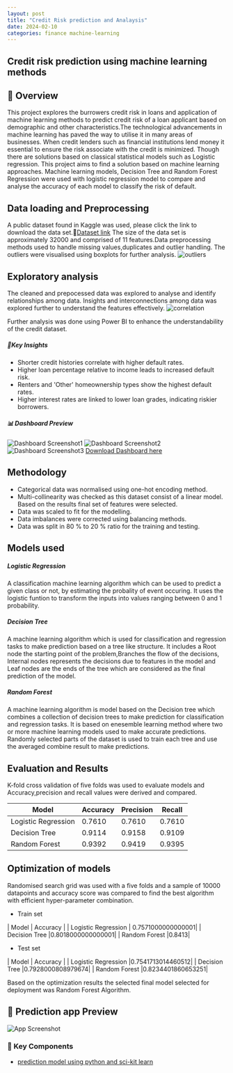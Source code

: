 ```yaml
---
layout: post
title: "Credit Risk prediction and Analaysis"
date: 2024-02-10
categories: finance machine-learning
---
```

## **Credit risk prediction using machine learning methods**

## 🚀 **Overview**

This project explores the burrowers credit risk in loans and application of machine learning methods to predict credit risk of a loan applicant based on demographic and other characteristics.The technological advancements in machine learning has paved the way to utilise it in many areas of businesses. When credit lenders such as financial institutions lend money it essential to ensure the risk associate with the credit is minimized. Though there are solutions based on classical statistical models such as Logistic regression. This project aims to find a solution based on machine learning approaches. Machine learning models, Decision Tree and Random Forest Regression were used with logistic regression model to compare and analyse the accuracy of each model to classify the risk of default.
## **Data loading and Preprocessing**

A public dataset found in Kaggle was used, please click the link to download the data set.📁[Dataset link](https://www.kaggle.com/datasets/laotse/credit-risk-dataset) The size of the data set is approximately 32000 and comprised of 11 features.Data preprocessing methods used to handle missing values,duplicates and outlier handling. The outliers were visualised using boxplots for further analysis.
![outliers](https://github.com/SachiD123/MyPortfolio.github.io/blob/main/Images/credit_outliers.png)

## **Exploratory analysis**

The cleaned and prepocessed data was explored to analyse and identify relationships among data. Insights and interconnections among data was explored further to understand the features effectively.
![correlation](https://github.com/SachiD123/MyPortfolio.github.io/blob/main/Images/credit_corr.png)

Further analysis was done using Power BI to enhance the understandability of the credit dataset.

##### 📌Key Insights
- Shorter credit histories correlate with higher default rates.
- Higher loan percentage relative to income leads to increased default risk.
- Renters and 'Other' homeownership types show the highest default rates.
- Higher interest rates are linked to lower loan grades, indicating riskier borrowers.

##### 📊 Dashboard Preview
![Dashboard Screenshot1](https://github.com/SachiD123/MyPortfolio.github.io/blob/main/Images/Loandefaultstrends.png)
![Dashboard Screenshot2](https://github.com/SachiD123/MyPortfolio.github.io/blob/main/Images/Burrowersriskpatterns.png)
![Dashboard Screenshot3](https://github.com/SachiD123/MyPortfolio.github.io/blob/main/Images/Loancharacteristics.png)
[Download Dashboard here](https://github.com/SachiD123/MyPortfolio.github.io/blob/main/Projects/CreditRiskAnalysisFinal.pbix)

## **Methodology**
- Categorical data was normalised using one-hot encoding method.
- Multi-collinearity was checked as this dataset consist of a linear model. Based on the results final set of features were selected.
- Data was scaled to fit for the modelling.
- Data imbalances were corrected using balancing methods.
- Data was split in 80 % to 20 % ratio for the training and testing.

## **Models used**
##### Logistic Regression

A classification machine learning algorithm which can be used to predict a given class or not, by estimating the probality of event occuring. It uses the logistic funtion to transform the inputs into values ranging between 0 and
1 probability.
##### Decision Tree

A machine learning algorithm which is used for classification and regression tasks to make prediction based on a tree like structure. It includes a Root node the starting point of the problem,Branches the flow of the decisions, Internal nodes represents the decisions due to features in the model and Leaf nodes are the ends of the tree which are considered
as the final prediction of the model.
##### Random Forest 

A machine learning algorithm is model based on the Decision tree which combines a collection of decision trees to make prediction for classification and regression tasks. It is based on enesemble learning method where two or more machine learning models used to make accurate predictions. Randomly selected parts of the dataset is used to train each tree and use the averaged combine result to make predictions.
 
## **Evaluation and Results**

K-fold cross validation of five folds was used to evaluate models and Accuracy,precision and recall values were derived and compared.
  
| Model           | Accuracy | Precision | Recall |
|-----------------|----------|-----------|--------|
| Logistic Regression | 0.7610   | 0.7610    | 0.7610 |
| Decision Tree      | 0.9114   | 0.9158    | 0.9109 |
| Random Forest     | 0.9392   | 0.9419    | 0.9395 |

## **Optimization of models**

Randomised search grid was used with a five folds and a sample of 10000 datapoints and accuracy score was compared to find the best algorithm with efficient hyper-parameter combination. 

- Train set

| Model           | Accuracy |
| Logistic Regression | 0.7571000000000001|
| Decision Tree      |0.8018000000000001|
| Random Forest     |0.8413|

- Test set

| Model           | Accuracy |
| Logistic Regression |0.7541713014460512|
| Decision Tree      |0.7928000808979674|
| Random Forest     |0.8234401860653251|

Based on the optimization results the selected final model selected for deployment was Random Forest Algorithm.


## 🔬 **Prediction app Preview** 
![App Screenshot](https://github.com/SachiD123/MyPortfolio.github.io/blob/main/Images/streamlitcredpredapp.png)



### 📌 Key Components
- [prediction model using python and sci-kit learn](https://github.com/SachiD123/MyPortfolio.github.io/blob/main/Projects/CreditRiskPrediction1.1.ipynb)


